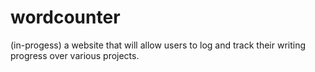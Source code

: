# wordcounter
(in-progess) a website that will allow users to log and track their writing progress over various projects.
